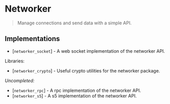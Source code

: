 # Networker

> Manage connections and send data with a simple API.

## Implementations

* [`networker_socket`] - A web socket implementation of the networker API.

Libraries:

* [`networker_crypto`] - Useful crypto utilities for the networker package.

*Uncompleted:*

* [`networker_rpc`] - A rpc implementation of the networker API.
* [`networker_s5`] - A s5 implementation of the networker API.
